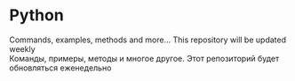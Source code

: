 # Python
Commands, examples, methods and more... This repository will be updated weekly
</br>
Команды, примеры, методы и многое другое.
Этот репозиторий будет обновляться еженедельно
</br>
